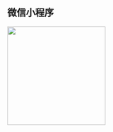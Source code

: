 ## 微信小程序
<img src="https://timgsa.baidu.com/timg?image&quality=80&size=b9999_10000&sec=1514384582912&di=0bef030d8430e152f283a3ec812b607c&imgtype=0&src=http%3A%2F%2Fa.hiphotos.baidu.com%2Fzhidao%2Fpic%2Fitem%2F3b87e950352ac65c70f6afbefff2b21192138a08.jpg"  width='222px'/>

